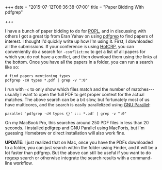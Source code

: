 +++
date = "2015-07-12T06:36:38-07:00"
title = "Paper Bidding With pdfgrep"

+++

I have a bunch of paper bidding to do for
[POPL](http://conf.researchr.org/home/POPL-2016), and in discussing
with others I got a great tip from Eran Yahav on using
[pdfgrep](https://pdfgrep.org/) to find papers of interest.  I thought
I'd quickly write up how I'm using it.  First, I downloaded all the
submissions.  If your conference is using
[HotCRP](http://www.read.seas.harvard.edu/~kohler/hotcrp/), you can
conveniently do a search for `-conflict:me` to get a list of all
papers for which you do not have a conflict, and then download them
using the links at the bottom.  Once you have all the papers in a
folder, you can run a search like so:

    # find papers mentioning types
    pdfgrep -cH types *.pdf | grep -v ":0"

I run with `-c` to only show which files match and the number of
matches---usually I want to open the full PDF to get proper context
for the actual matches.  The above search can be a bit
slow, but fortunately most of us have multicores, and the search is
easily parallelized using
[GNU Parallel](http://www.gnu.org/software/parallel/):

    parallel 'pdfgrep -cH types {}' ::: *.pdf | grep -v ":0"

On my MacBook Pro, this searches around 250 PDF files in less than 20
seconds.  I installed pdfgrep and GNU Parallel using MacPorts, but I'm
guessing Homebrew or direct installation will also work fine.

**UPDATE**: I just realized that on Mac, once you have the PDFs
  downloaded to a folder, you can just search within the folder using
  Finder, and it will be a lot faster than pdfgrep.  But the above can
  still be useful if you want to do regexp search or otherwise
  integrate the search results with a command-line workflow.



